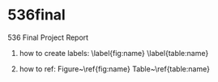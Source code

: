 536final
========

536 Final Project Report

1. how to create labels: \label{fig:name}   \label{table:name}

2. how to ref: Figure~\ref{fig:name}   Table~\ref{table:name}